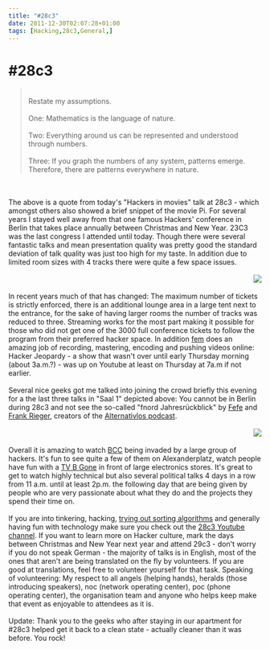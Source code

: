 ```yaml
---
title: "#28c3"
date: 2011-12-30T02:07:28+01:00
tags: [Hacking,28c3,General,]
---
```


# #28c3


<blockquote><br>Restate my assumptions.                   <br><br>One: Mathematics is the language of 
nature.<br><br>Two: Everything around us can be represented and understood through numbers.<br><br>Three: If you graph 
the numbers of any system, patterns emerge. Therefore, there are patterns everywhere in 
nature.<br></blockquote><br><br>The above is a quote from today's "Hackers in movies" talk at 28c3 - which amongst 
others also showed a brief snippet of the movie Pi. For several years I stayed well away from that one famous Hackers' 
conference in Berlin that takes place annually between Christmas and New Year. 23C3 was the last congress I attended 
until today. Though there were several fantastic talks and mean presentation quality was pretty good the standard 
deviation of talk quality was just too high for my taste. In addition due to limited room sizes with 4 tracks there 
were quite a few space issues.<br><br><img src="http://isabel-drost.de/Bilder/wordpress/28c3.jpg" 
style="float:right"/><br><br>In recent years much of that has changed: The maximum number of tickets is strictly 
enforced, there is an additional lounge area in a large tent next to the entrance, for the sake of having larger rooms 
the number of tracks was reduced to three. Streaming works for the most part making it possible for those who did not 
get one of the 3000 full conference tickets to follow the program from their preferred hacker space. In addition <a 
href="http://fem.tu-ilmenau.de/">fem</a> does an amazing job of recording, mastering, encoding and pushing videos 
online: Hacker Jeopardy - a show that wasn't over until early Thursday morning (about 3a.m.?) - was up on Youtube at 
least on Thursday at 7a.m if not earlier.<br><br>Several nice geeks got me talked into joining the crowd briefly this 
evening for a the last three talks in "Saal 1" depicted above: You cannot be in Berlin during 28c3 and not see the 
so-called "fnord Jahresrückblick" by <a href="http://blog.fefe.de">Fefe</a> and <a 
href="http://frank.geekheim.de/">Frank Rieger</a>, creators of the <a href="http://alternativlos.org/">Alternativlos 
podcast</a>. <br><br><img src="http://isabel-drost.de/Bilder/wordpress/28c3wanne.jpg" 
style="float:right"/><br><br>Overall it is amazing to watch <a href="http://www.bcc-berlin.de/">BCC</a> being invaded 
by a large group of hackers. It's fun to see quite a few of them on Alexanderplatz, watch people have fun with a <a 
href="http://www.tvbgone.com/cfe_tvbg_main.php">TV B Gone</a> in front of large electronics stores. It's great to get 
to watch highly technical but also several political talks 4 days in a row from 11 a.m. until at least 2p.m. the 
following day that are being given by people who are very passionate about what they do and the projects they spend 
their time on.<br><br>If you are into tinkering, hacking, <a href="http://blog.xkcd.com/2007/11/19/growing-up/">trying 
out sorting algorithms</a> and generally having fun with technology make sure you check out the <a 
href="http://youtube.com/28c3">28c3 Youtube channel</a>. If you want to learn more on Hacker culture, mark the days 
between Christmas and New Year next year and attend 29c3 - don't worry if you do not speak German - the majority of 
talks is in English, most of the ones that aren't are being translated on the fly by volunteers. If you are good at 
translations, feel free to volunteer yourself for that task. Speaking of volunteering: My respect to all angels 
(helping hands), heralds (those introducing speakers), noc (network operating center), poc (phone operating center), 
the organisation team and anyone who helps keep make that event as enjoyable to attendees as it is.<br><br>Update: 
Thank you to the geeks who after staying in our apartment for #28c3 helped get it back to a clean state - actually 
cleaner than it was before. You rock!
